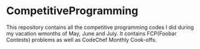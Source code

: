 # CompetitiveProgramming

This repository contains all the competitive programming codes I did during my vacation wmonths of May, June and July. It contains FCP(Foobar Contests) problems as well as CodeChef Monthly Cook-offs.
